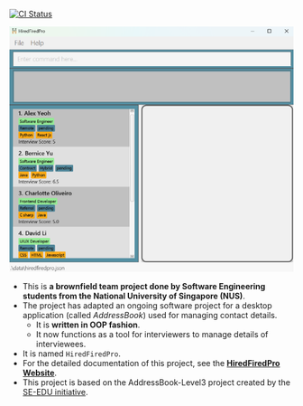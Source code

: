 [![CI Status](https://github.com/AY2425S1-CS2103T-W09-1/tp/workflows/Java%20CI/badge.svg)](https://github.com/AY2425S1-CS2103T-W09-1/tp/actions)

![Ui](docs/images/Ui.png)

* This is **a brownfield team project done by Software Engineering students from the National University of Singapore (NUS)**.<br>
* The project has adapted an ongoing software project for a desktop application (called _AddressBook_) used for managing contact details.
  * It is **written in OOP fashion**.
  * It now functions as a tool for interviewers to manage details of interviewees.
* It is named `HiredFiredPro`.
* For the detailed documentation of this project, see the **[HiredFiredPro Website](https://ay2425s1-cs2103t-w09-1.github.io/tp)**.
* This project is based on the AddressBook-Level3 project created by the [SE-EDU initiative](https://se-education.org).
